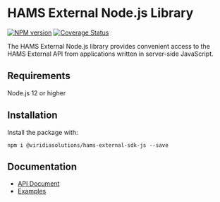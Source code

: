 # HAMS External Node.js Library #

[![NPM version][npm-version-image]][npm-url] [![Coverage Status][test-coverage-image]][test-coverage-url]

The HAMS External Node.js library provides convenient access to the HAMS External API from applications written in server-side JavaScript.

## Requirements ##

Node.js 12 or higher

## Installation ##

Install the package with:

```
npm i @viridiasolutions/hams-external-sdk-js --save
```

## Documentation ##
 * [API Document](https://viridiasolutions.github.io/hams-external-sdk-js/)
 * [Examples](https://github.com/viridiasolutions/hams-external-sdk-js/tree/main/examples)

[npm-url]: https://www.npmjs.com/package/@viridiasolutions/hams-external-sdk-js
[npm-version-image]: https://badge.fury.io/js/@viridiasolutions%2Fhams-external-sdk-js.svg

[test-coverage-url]: https://codecov.io/gh/viridiasolutions/hams-external-sdk-js
[test-coverage-image]: https://codecov.io/gh/viridiasolutions/hams-external-sdk-js/branch/main/graph/badge.svg?token=VRLGK7VYKC